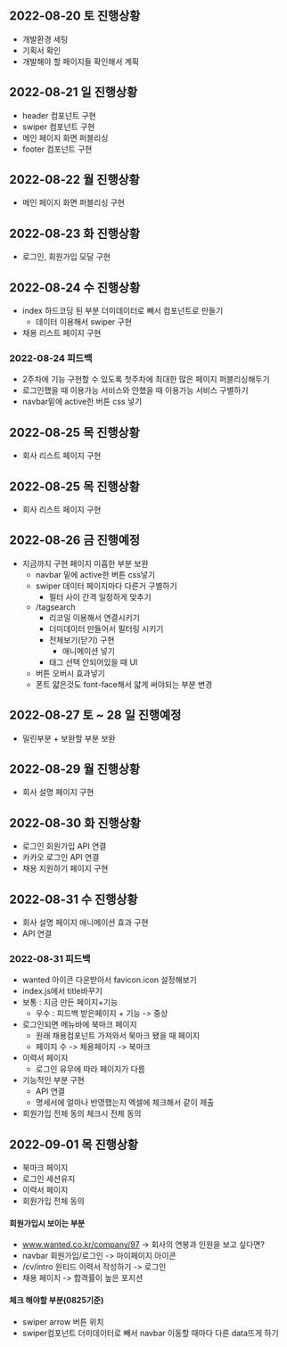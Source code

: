 ## 2022-08-20 토 진행상황
+ 개발환경 세팅
+ 기획서 확인
+ 개발해야 할 페이지들 확인해서 계획

## 2022-08-21 일 진행상황
+ header 컴포넌트 구현
+ swiper 컴포넌트 구현
+ 메인 페이지 화면 퍼블리싱
+ footer 컴포넌트 구현

## 2022-08-22 월 진행상황
+ 메인 페이지 화면 퍼블리싱 구현

## 2022-08-23 화 진행상황
+ 로그인, 회원가입 모달 구현

## 2022-08-24 수 진행상황
+ index 하드코딩 된 부분 더미데이터로 빼서 컴포넌트로 만들기
    + 데이터 이용해서 swiper 구현
+ 채용 리스트 페이지 구현
### 2022-08-24 피드백
+ 2주차에 기능 구현할 수 있도록 첫주차에 최대한 많은 페이지 퍼블리싱해두기
+ 로그인했을 때 이용가능 서비스와 안했을 때 이용가능 서비스 구별하기
+ navbar밑에 active한 버튼 css 넣기

## 2022-08-25 목 진행상황
+ 회사 리스트 페이지 구현

## 2022-08-25 목 진행상황
+ 회사 리스트 페이지 구현

## 2022-08-26 금 진행예정
+ 지금까지 구현 페이지 미흡한 부분 보완
    + navbar 밑에 active한 버튼 css넣기
    + swiper 데이터 페이지마다 다른거 구별하기
        + 필터 사이 간격 일정하게 맞추기
    + /tagsearch
        + 리코일 이용해서 연결시키기
        + 더미데이터 만들어서 필터링 시키기
        + 전체보기(닫기) 구현
            + 애니메이션 넣기
        + 태그 선택 안되어있을 때 UI
    + 버튼 오버시 효과넣기
    + 폰트 얇은것도 font-face해서 얇게 써야되는 부분 변경

## 2022-08-27 토 ~ 28 일 진행예정
+ 밀린부분 + 보완할 부분 보완

## 2022-08-29 월 진행상황
+ 회사 설명 페이지 구현

## 2022-08-30 화 진행상황
+ 로그인 회원가입 API 연결
+ 카카오 로그인 API 연결
+ 채용 지원하기 페이지 구현

## 2022-08-31 수 진행상황
+ 회사 설명 페이지 애니메이션 효과 구현
+ API 연결

### 2022-08-31 피드백
+ wanted 아이콘 다운받아서 favicon.icon 설정해보기
+ index.js에서 title바꾸기
+ 보통 : 지금 만든 페이지+기능
    + 우수 : 피드백 받은페이지 + 기능 -> 중상
+ 로그인되면 메뉴바에 북마크 페이지
    + 원래 채용컴포넌트 가져와서 북마크 됐을 때 페이지
    + 페이지 수 -> 체용페이지 -> 북마크
+ 이력서 페이지
    + 로그인 유무에 따라 페이지가 다름
+ 기능적인 부분 구현
    + API 연결
    + 명세서에 얼마나 반영했는지 엑셀에 체크해서 같이 제출
+ 회원가입 전체 동의 체크시 전체 동의

## 2022-09-01 목 진행상황
+ 북마크 페이지
+ 로그인 세션유지
+ 이력서 페이지
+ 회원가입 전체 동의

#### 회원가입시 보이는 부분
+ www.wanted.co.kr/company/97 -> 회사의 연봉과 인원을 보고 싶다면?
+ navbar 회원가입/로그인 -> 마이페이지 아이콘
+ /cv/intro 원티드 이력서 작성하기 -> 로그인
+ 채용 페이지 -> 합격률이 높은 포지션

#### 체크 해야할 부분(0825기준)
+ swiper arrow 버튼 위치
+ swiper컴포넌트 더미데이터로 빼서 navbar 이동할 때마다 다른 data뜨게 하기